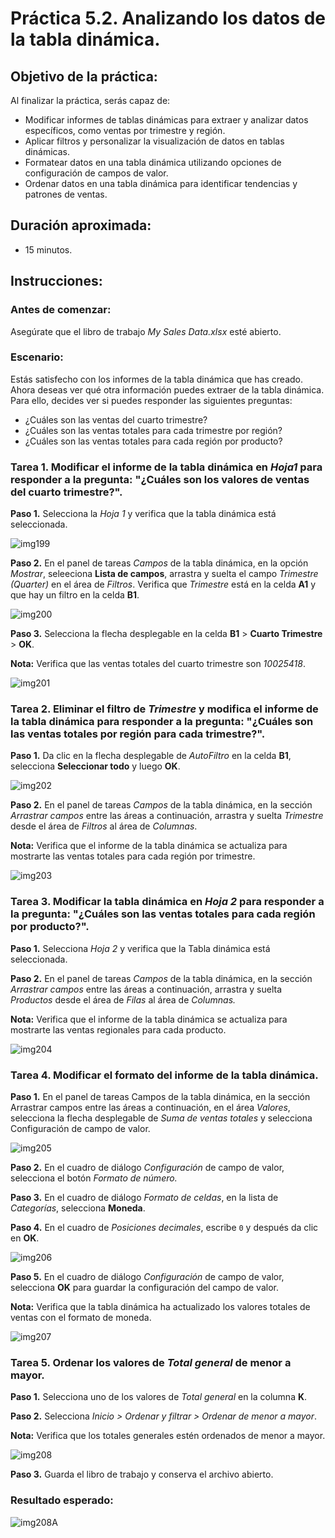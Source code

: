 # Práctica 5.2. Analizando los datos de la tabla dinámica.

## Objetivo de la práctica:

Al finalizar la práctica, serás capaz de:

- Modificar informes de tablas dinámicas para extraer y analizar datos específicos, como ventas por trimestre y región. <br>
- Aplicar filtros y personalizar la visualización de datos en tablas dinámicas. <br>
- Formatear datos en una tabla dinámica utilizando opciones de configuración de campos de valor. <br>
- Ordenar datos en una tabla dinámica para identificar tendencias y patrones de ventas. <br>

## Duración aproximada:
-  15 minutos.

## Instrucciones:

### Antes de comenzar:

Asegúrate que el libro de trabajo _My Sales Data.xlsx_ esté abierto.

### Escenario:

Estás satisfecho con los informes de la tabla dinámica que has creado. Ahora deseas ver qué otra información puedes extraer de la tabla dinámica. Para ello, decides ver si puedes responder las siguientes preguntas:

- ¿Cuáles son las ventas del cuarto trimestre? <br>
- ¿Cuáles son las ventas totales para cada trimestre por región? <br>
- ¿Cuáles son las ventas totales para cada región por producto? <br>

### Tarea 1. Modificar el informe de la tabla dinámica en _Hoja1_ para responder a la pregunta: "¿Cuáles son los valores de ventas del cuarto trimestre?".

**Paso 1.** Selecciona la _Hoja 1_ y verifica que la tabla dinámica está seleccionada.

![img199](../images/img199.png)

**Paso 2.** En el panel de tareas _Campos_ de la tabla dinámica, en la opción _Mostrar_, seleeciona **Lista de campos**, arrastra y suelta el campo _Trimestre_ _(Quarter)_ en el área de _Filtros_. Verifica que _Trimestre_ está en la celda **A1** y que hay un filtro en la celda **B1**.

![img200](../images/img200.png)

**Paso 3.** Selecciona la flecha desplegable en la celda **B1** > **Cuarto Trimestre** > **OK**.

**Nota:** Verifica que las ventas totales del cuarto trimestre son _10025418_.

![img201](../images/img201.png)

### Tarea 2. Eliminar el filtro de _Trimestre_ y modifica el informe de la tabla dinámica para responder a la pregunta: "¿Cuáles son las ventas totales por región para cada trimestre?".

**Paso 1.** Da clic en la flecha desplegable de _AutoFiltro_ en la celda **B1**, selecciona **Seleccionar todo** y luego **OK**.

![img202](../images/img202.png)

**Paso 2.**  En el panel de tareas _Campos_ de la tabla dinámica, en la sección _Arrastrar campos_ entre las áreas a continuación, arrastra y suelta _Trimestre_ desde el área de _Filtros_ al área de _Columnas_.

**Nota:** Verifica que el informe de la tabla dinámica se actualiza para mostrarte las ventas totales para cada región por trimestre.

![img203](../images/img203.png)

### Tarea 3. Modificar la tabla dinámica en _Hoja 2_ para responder a la pregunta: "¿Cuáles son las ventas totales para cada región por producto?".

**Paso 1.** Selecciona _Hoja 2_ y verifica que la Tabla dinámica está seleccionada.

**Paso 2.** En el panel de tareas _Campos_ de la tabla dinámica, en la sección _Arrastrar campos_ entre las áreas a continuación, arrastra y suelta _Productos_ desde el área de _Filas_ al área de _Columnas._

**Nota:** Verifica que el informe de la tabla dinámica se actualiza para mostrarte las ventas regionales para cada producto.

![img204](../images/img204.png)

### Tarea 4. Modificar el formato del informe de la tabla dinámica.

**Paso 1.**  En el panel de tareas Campos de la tabla dinámica, en la sección Arrastrar campos entre las áreas a continuación, en el área _Valores_, selecciona la flecha desplegable de _Suma de ventas totales_ y selecciona Configuración de campo de valor.

![img205](../images/img205.png)

**Paso 2.** En el cuadro de diálogo _Configuración_ de campo de valor, selecciona el botón _Formato de número._

**Paso 3.** En el cuadro de diálogo _Formato de celdas_, en la lista de _Categorías_, selecciona **Moneda**.

**Paso 4.** En el cuadro de _Posiciones decimales_, escribe `0` y después da clic en **OK**.

![img206](../images/img206.png)

**Paso 5.** En el cuadro de diálogo _Configuración_ de campo de valor, selecciona **OK** para guardar la configuración del campo de valor.

**Nota:** Verifica que la tabla dinámica ha actualizado los valores totales de ventas con el formato de moneda.

![img207](../images/img207.png)


### Tarea 5. Ordenar los valores de _Total general_ de menor a mayor.

**Paso 1.** Selecciona uno de los valores de _Total general_ en la columna **K**.

**Paso 2.**  Selecciona _Inicio > Ordenar y filtrar > Ordenar de menor a mayor_.

**Nota:** Verifica que los totales generales estén ordenados de menor a mayor.

![img208](../images/img208.png)

**Paso 3.** Guarda el libro de trabajo y conserva el archivo abierto.

### Resultado esperado:

![img208A](../images/img208A.png)
